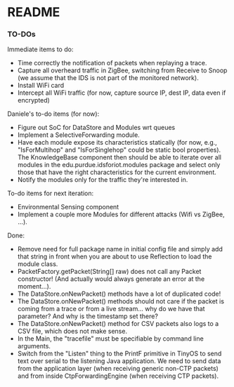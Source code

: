 # README #

### TO-DOs ###

Immediate items to do:

* Time correctly the notification of packets when replaying a trace.
* Capture all overheard traffic in ZigBee, switching from Receive to Snoop (we assume that the IDS is not part of the monitored network).
* Install WiFi card
* Intercept all WiFi traffic (for now, capture source IP, dest IP, data even if encrypted)


Daniele's to-do items (for now):

* Figure out SoC for DataStore and Modules wrt queues
* Implement a SelectiveForwarding module.
* Have each module expose its characteristics statically (for now, e.g., "IsForMultihop" and "IsForSinglehop" could be static bool properties). The KnowledgeBase component then should be able to iterate over all modules in the edu.purdue.idsforiot.modules package and select only those that have the right characteristics for the current environment.
* Notify the modules only for the traffic they're interested in.


To-do items for next iteration:
* Environmental Sensing component
* Implement a couple more Modules for different attacks (Wifi vs ZigBee, ...).


Done:
* Remove need for full package name in initial config file and simply add that string in front when you are about to use Reflection to load the module class.
* PacketFactory.getPacket(String[] raw) does not call any Packet constructor! (And actually would always generate an error at the moment...).
* The DataStore.onNewPacket() methods have a lot of duplicated code!
* The DataStore.onNewPacket() methods should not care if the packet is coming from a trace or from a live stream... why do we have that parameter? And why is the timestamp set there?
* The DataStore.onNewPacket() method for CSV packets also logs to a CSV file, which does not make sense.
* In the Main, the "tracefile" must be specifiable by command line arguments.
* Switch from the "Listen" thing to the PrintF primitive in TinyOS to send text over serial to the listening Java application. We need to send data from the application layer (when receiving generic non-CTP packets) and from inside CtpForwardingEngine (when receiving CTP packets).
